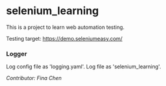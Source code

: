 # selenium_learning
This is a project to learn web automation testing.

Testing target: 
https://demo.seleniumeasy.com/

### Logger
Log config file as 'logging.yaml'.
Log file as 'selenium_learning'.

*Contributor: Fina Chen*
